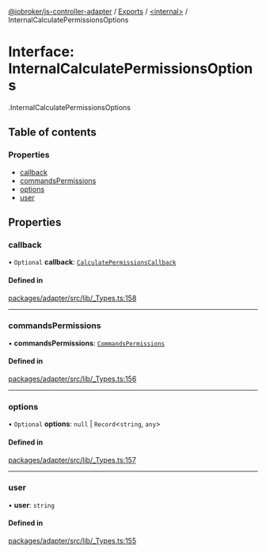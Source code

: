 [@iobroker/js-controller-adapter](../README.md) / [Exports](../modules.md) / [<internal\>](../modules/internal_.md) / InternalCalculatePermissionsOptions

# Interface: InternalCalculatePermissionsOptions

[<internal>](../modules/internal_.md).InternalCalculatePermissionsOptions

## Table of contents

### Properties

- [callback](internal_.InternalCalculatePermissionsOptions.md#callback)
- [commandsPermissions](internal_.InternalCalculatePermissionsOptions.md#commandspermissions)
- [options](internal_.InternalCalculatePermissionsOptions.md#options)
- [user](internal_.InternalCalculatePermissionsOptions.md#user)

## Properties

### callback

• `Optional` **callback**: [`CalculatePermissionsCallback`](../modules/internal_.md#calculatepermissionscallback)

#### Defined in

[packages/adapter/src/lib/_Types.ts:158](https://github.com/ioBroker/ioBroker.js-controller/blob/5dcd35bd/packages/adapter/src/lib/_Types.ts#L158)

___

### commandsPermissions

• **commandsPermissions**: [`CommandsPermissions`](../modules/internal_.md#commandspermissions)

#### Defined in

[packages/adapter/src/lib/_Types.ts:156](https://github.com/ioBroker/ioBroker.js-controller/blob/5dcd35bd/packages/adapter/src/lib/_Types.ts#L156)

___

### options

• `Optional` **options**: ``null`` \| `Record`<`string`, `any`\>

#### Defined in

[packages/adapter/src/lib/_Types.ts:157](https://github.com/ioBroker/ioBroker.js-controller/blob/5dcd35bd/packages/adapter/src/lib/_Types.ts#L157)

___

### user

• **user**: `string`

#### Defined in

[packages/adapter/src/lib/_Types.ts:155](https://github.com/ioBroker/ioBroker.js-controller/blob/5dcd35bd/packages/adapter/src/lib/_Types.ts#L155)
